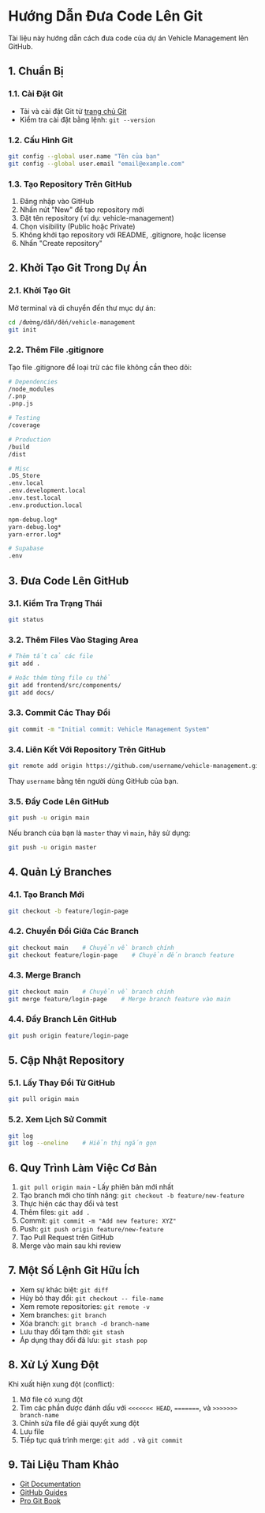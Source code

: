 # Hướng Dẫn Đưa Code Lên Git

Tài liệu này hướng dẫn cách đưa code của dự án Vehicle Management lên GitHub.

## 1. Chuẩn Bị

### 1.1. Cài Đặt Git

- Tải và cài đặt Git từ [trang chủ Git](https://git-scm.com/downloads)
- Kiểm tra cài đặt bằng lệnh: `git --version`

### 1.2. Cấu Hình Git

```bash
git config --global user.name "Tên của bạn"
git config --global user.email "email@example.com"
```

### 1.3. Tạo Repository Trên GitHub

1. Đăng nhập vào GitHub
2. Nhấn nút "New" để tạo repository mới
3. Đặt tên repository (ví dụ: vehicle-management)
4. Chọn visibility (Public hoặc Private)
5. Không khởi tạo repository với README, .gitignore, hoặc license
6. Nhấn "Create repository"

## 2. Khởi Tạo Git Trong Dự Án

### 2.1. Khởi Tạo Git

Mở terminal và di chuyển đến thư mục dự án:

```bash
cd /đường/dẫn/đến/vehicle-management
git init
```

### 2.2. Thêm File .gitignore

Tạo file .gitignore để loại trừ các file không cần theo dõi:

```bash
# Dependencies
/node_modules
/.pnp
.pnp.js

# Testing
/coverage

# Production
/build
/dist

# Misc
.DS_Store
.env.local
.env.development.local
.env.test.local
.env.production.local

npm-debug.log*
yarn-debug.log*
yarn-error.log*

# Supabase
.env
```

## 3. Đưa Code Lên GitHub

### 3.1. Kiểm Tra Trạng Thái

```bash
git status
```

### 3.2. Thêm Files Vào Staging Area

```bash
# Thêm tất cả các file
git add .

# Hoặc thêm từng file cụ thể
git add frontend/src/components/
git add docs/
```

### 3.3. Commit Các Thay Đổi

```bash
git commit -m "Initial commit: Vehicle Management System"
```

### 3.4. Liên Kết Với Repository Trên GitHub

```bash
git remote add origin https://github.com/username/vehicle-management.git
```

Thay `username` bằng tên người dùng GitHub của bạn.

### 3.5. Đẩy Code Lên GitHub

```bash
git push -u origin main
```

Nếu branch của bạn là `master` thay vì `main`, hãy sử dụng:

```bash
git push -u origin master
```

## 4. Quản Lý Branches

### 4.1. Tạo Branch Mới

```bash
git checkout -b feature/login-page
```

### 4.2. Chuyển Đổi Giữa Các Branch

```bash
git checkout main    # Chuyển về branch chính
git checkout feature/login-page    # Chuyển đến branch feature
```

### 4.3. Merge Branch

```bash
git checkout main    # Chuyển về branch chính
git merge feature/login-page    # Merge branch feature vào main
```

### 4.4. Đẩy Branch Lên GitHub

```bash
git push origin feature/login-page
```

## 5. Cập Nhật Repository

### 5.1. Lấy Thay Đổi Từ GitHub

```bash
git pull origin main
```

### 5.2. Xem Lịch Sử Commit

```bash
git log
git log --oneline    # Hiển thị ngắn gọn
```

## 6. Quy Trình Làm Việc Cơ Bản

1. `git pull origin main` - Lấy phiên bản mới nhất
2. Tạo branch mới cho tính năng: `git checkout -b feature/new-feature`
3. Thực hiện các thay đổi và test
4. Thêm files: `git add .`
5. Commit: `git commit -m "Add new feature: XYZ"`
6. Push: `git push origin feature/new-feature`
7. Tạo Pull Request trên GitHub
8. Merge vào main sau khi review

## 7. Một Số Lệnh Git Hữu Ích

- Xem sự khác biệt: `git diff`
- Hủy bỏ thay đổi: `git checkout -- file-name`
- Xem remote repositories: `git remote -v`
- Xem branches: `git branch`
- Xóa branch: `git branch -d branch-name`
- Lưu thay đổi tạm thời: `git stash`
- Áp dụng thay đổi đã lưu: `git stash pop`

## 8. Xử Lý Xung Đột

Khi xuất hiện xung đột (conflict):

1. Mở file có xung đột
2. Tìm các phần được đánh dấu với `<<<<<<< HEAD`, `=======`, và `>>>>>>> branch-name`
3. Chỉnh sửa file để giải quyết xung đột
4. Lưu file
5. Tiếp tục quá trình merge: `git add .` và `git commit`

## 9. Tài Liệu Tham Khảo

- [Git Documentation](https://git-scm.com/doc)
- [GitHub Guides](https://guides.github.com/)
- [Pro Git Book](https://git-scm.com/book/en/v2) 